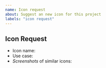 ```yaml
---
name: Icon request
about: Suggest an new icon for this project
labels: "icon request"
---
```


<!--
Before creating an icon request, please search to see if someone has requested the icon already. If there is an open request, please add a 👍.
A note about brand logos and related material : We follow the decision from Feather Icons (https://github.com/feathericons/feather/issues/763) to deprecate icons relating to brands.
You will find some in the set, but we won't add any new ones. https://simpleicons.org has 24x24 SVG icons for this purpose.

-->

## Icon Request

* Icon name:
* Use case:
* _Screenshots_ of similar icons:
